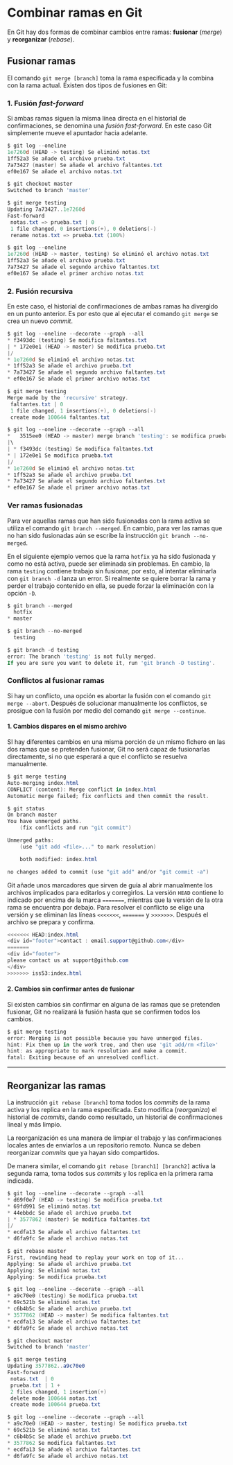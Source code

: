 # Combinar ramas en Git



En Git hay dos formas de combinar cambios entre ramas: **fusionar** (*merge*) y **reorganizar** (*rebase*).

## Fusionar ramas

El comando `git merge [branch]` toma la rama especificada y la combina con la rama actual. Existen dos tipos de fusiones en Git:

### 1. Fusión *fast-forward*

Si ambas ramas siguen la misma línea directa en el historial de confirmaciones, se denomina una *fusión fast-forward*. En este caso Git simplemente mueve el apuntador hacia adelante.

~~~powershell
$ git log --oneline
1e7260d (HEAD -> testing) Se eliminó notas.txt
1ff52a3 Se añade el archivo prueba.txt
7a73427 (master) Se añade el archivo faltantes.txt
ef0e167 Se añade el archivo notas.txt

$ git checkout master
Switched to branch 'master'

$ git merge testing
Updating 7a73427..1e7260d
Fast-forward
 notas.txt => prueba.txt | 0
 1 file changed, 0 insertions(+), 0 deletions(-)
 rename notas.txt => prueba.txt (100%)

$ git log --oneline
1e7260d (HEAD -> master, testing) Se eliminó el archivo notas.txt
1ff52a3 Se añade el archivo prueba.txt
7a73427 Se añade el segundo archivo faltantes.txt
ef0e167 Se añade el primer archivo notas.txt
~~~



### 2. Fusión recursiva

En este caso, el historial de confirmaciones de ambas ramas ha divergido en un punto anterior. Es por esto que al ejecutar el comando `git merge` se crea un nuevo *commit*.

~~~powershell
$ git log --oneline --decorate --graph --all
* f3493dc (testing) Se modifica faltantes.txt
| * 172e0e1 (HEAD -> master) Se modifica prueba.txt
|/
* 1e7260d Se eliminó el archivo notas.txt
* 1ff52a3 Se añade el archivo prueba.txt
* 7a73427 Se añade el segundo archivo faltantes.txt
* ef0e167 Se añade el primer archivo notas.txt

$ git merge testing
Merge made by the 'recursive' strategy.
 faltantes.txt | 0
 1 file changed, 1 insertions(+), 0 deletions(-)
 create mode 100644 faltantes.txt

$ git log --oneline --decorate --graph --all
*   3515ee0 (HEAD -> master) merge branch 'testing': se modifica prueba.txt y faltantes.txt
|\
| * f3493dc (testing) Se modifica faltantes.txt
* | 172e0e1 Se modifica prueba.txt
|/
* 1e7260d Se eliminó el archivo notas.txt
* 1ff52a3 Se añade el archivo prueba.txt
* 7a73427 Se añade el segundo archivo faltantes.txt
* ef0e167 Se añade el primer archivo notas.txt
~~~



### Ver ramas fusionadas

Para ver aquellas ramas que han sido fusionadas con la rama activa se utiliza el comando `git branch --merged`. En cambio, para ver las ramas que no han sido fusionadas aún se escribe la instrucción `git branch --no-merged`.

En el siguiente ejemplo vemos que la rama `hotfix` ya ha sido fusionada y como no está activa, puede ser eliminada sin problemas. En cambio, la rama `testing` contiene trabajo sin fusionar, por esto, al intentar eliminarla con `git branch -d` lanza un error. Si realmente se quiere borrar la rama y perder el trabajo contenido en ella, se puede forzar la eliminación con la opción `-D`.

~~~powershell
$ git branch --merged
  hotfix 
* master

$ git branch --no-merged
  testing

$ git branch -d testing
error: The branch 'testing' is not fully merged.
If you are sure you want to delete it, run 'git branch -D testing'.
~~~



### Conflictos al fusionar ramas

Si hay un conflicto, una opción es abortar la fusión con el comando `git merge --abort`. Después de solucionar manualmente los conflictos, se prosigue con la fusión por medio del comando `git merge --continue`.

#### 1. Cambios dispares en el mismo archivo

SI hay diferentes cambios en una misma porción de un mismo fichero en las dos ramas que se pretenden fusionar, Git no será capaz de fusionarlas directamente, si no que esperará a que el conflicto se resuelva manualmente.

~~~powershell
$ git merge testing
Auto-merging index.html
CONFLICT (content): Merge conflict in index.html
Automatic merge failed; fix conflicts and then commit the result.

$ git status
On branch master
You have unmerged paths.
	(fix conflicts and run "git commit")

Unmerged paths:
	(use "git add <file>..." to mark resolution)

	both modified: index.html

no changes added to commit (use "git add" and/or "git commit -a")
~~~



Git añade unos marcadores que sirven de guía al abrir manualmente los archivos implicados para editarlos y corregirlos. La versión `HEAD` contiene lo indicado por encima de la marca `=======`, mientras que la versión de la otra rama se encuentra por debajo. Para resolver el conflicto se elige una versión y se eliminan las líneas `<<<<<<<`, `=======` y `>>>>>>>`. Después el archivo se prepara y confirma.

~~~powershell
<<<<<<< HEAD:index.html
<div id="footer">contact : email.support@github.com</div>
=======
<div id="footer">
please contact us at support@github.com
</div>
>>>>>>> iss53:index.html
~~~



#### 2. Cambios sin confirmar antes de fusionar

Si existen cambios sin confirmar en alguna de las ramas que se pretenden fusionar, Git no realizará la fusión hasta que se confirmen todos los cambios.

~~~powershell
$ git merge testing
error: Merging is not possible because you have unmerged files.
hint: Fix them up in the work tree, and then use 'git add/rm <file>'
hint: as appropriate to mark resolution and make a commit.
fatal: Exiting because of an unresolved conflict.
~~~





---



## Reorganizar las ramas

La instrucción `git rebase [branch]` toma todos los *commits* de la rama activa y los replica en la rama especificada. Esto modifica (*reorganiza*) el historial de *commits*, dando como resultado, un historial de confirmaciones lineal y más limpio.

La reorganización es una manera de limpiar el trabajo y las confirmaciones locales antes de enviarlos a un repositorio remoto. Nunca se deben reorganizar *commits* que ya hayan sido compartidos.

De manera similar, el comando `git rebase [branch1] [branch2]` activa la segunda rama, toma todos sus *commits* y los replica en la primera rama indicada.

~~~powershell
$ git log --oneline --decorate --graph --all
* d69f0e7 (HEAD -> testing) Se modifica prueba.txt
* 69fd991 Se eliminó notas.txt
* 44ebbdc Se añade el archivo prueba.txt
| * 3577862 (master) Se modifica faltantes.txt
|/
* ecdfa13 Se añade el archivo faltantes.txt
* d6fa9fc Se añade el archivo notas.txt

$ git rebase master
First, rewinding head to replay your work on top of it...
Applying: Se añade el archivo prueba.txt
Applying: Se eliminó notas.txt
Applying: Se modifica prueba.txt

$ git log --oneline --decorate --graph --all
* a9c70e0 (testing) Se modifica prueba.txt
* 69c521b Se eliminó notas.txt
* c6b4b5c Se añade el archivo prueba.txt
* 3577862 (HEAD -> master) Se modifica faltantes.txt
* ecdfa13 Se añade el archivo faltantes.txt
* d6fa9fc Se añade el archivo notas.txt

$ git checkout master
Switched to branch 'master'

$ git merge testing
Updating 3577862..a9c70e0
Fast-forward
 notas.txt  | 0
 prueba.txt | 1 +
 2 files changed, 1 insertion(+)
 delete mode 100644 notas.txt
 create mode 100644 prueba.txt

$ git log --oneline --decorate --graph --all
* a9c70e0 (HEAD -> master, testing) Se modifica prueba.txt
* 69c521b Se eliminó notas.txt
* c6b4b5c Se añade el archivo prueba.txt
* 3577862 Se modifica faltantes.txt
* ecdfa13 Se añade el archivo faltantes.txt
* d6fa9fc Se añade el archivo notas.txt
~~~

